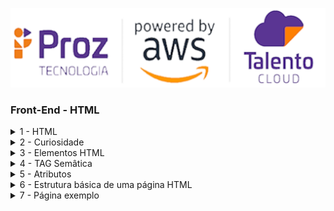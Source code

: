 ![](./assets/hd-header.png)

### Front-End - HTML

<details>
<summary>1 - HTML</summary>

> HTML é uma das linguagens que utilizamos para desenvolver websites. O acrônimo HTML vem do inglês e significa Hypertext Markup Language ou em português Linguagem de Marcação de Hipertexto.

> Criado pelo físico britânico Tim Berners-Lee em 2008, numa estação NeXTcube, usando o ambiente de desenvolvimento NeXTSTEP.

![](./assets/tim.jpeg)

> O HTML é a liguagem base da internet. Foi criada para ser de fácil entendimento por seres humanos e também por máquinas, como por exemplo o Google ou outros sistemas que percorrem a internet capturando informação.
</details>

<details>
<summary>2 - Curiosidade</summary>

> O primeiro website do mundo foi lançado por ele em 6 de agosto de 1991. O conteúdo simplesmente descrevia a forma de funcionamento dessa nova forma de conexão. O domínio era http://info.cern.ch , e até hoje está no ar em sua forma original.

![](./assets/primeiro.png)


</details>

<details>
<summary>3 - Elementos HTML</summary>

- Um elemento é um componente que compõe o HTML. 
- Os elementos são compostos por tags. 
- Existem vários elementos, iremos ver adiante.

EX: 
```html
<elemento> <!-- Abertura do elemento -->
    conteúdo  <!--Conteúdo exibido pelo navegador-->
</elemento> <!-- Fechamento do elemento -->
```

- Alguns elementos:

  - `<p>`: Parágrafo
  - `<h1>`: Título
  - `<img>`: Imagem
  - `<a>`: Link
  - `<ul>`: Lista não ordenada
  - `<ol>`: Lista ordenada
  - `button`: Botão


EX da tag `<p>`:
```html
<p>
    Conteúdo do parágrafo
</p>
```

EX da tag `<h1>`:
```html
<h1>
    Conteúdo do título
</h1>
```

EX da tag `<img>`:
```html
<img src="img.png" alt="Uma imagem">
```

EX da tag `<a>`:
```html
<a href="https://www.google.com">
    Link para o Google
</a>
```

EX da tag `<ul>`:
```html
<ul>
    <li>Item 1</li>
    <li>Item 2</li>
    <li>Item 3</li>
</ul>
```

EX da tag `<ol>`:
```html
<ol>
    <li>Item 1</li>
    <li>Item 2</li>
    <li>Item 3</li>
</ol>
```

EX da tag `<button>`:
```html
<button>
    Clique aqui!
</button>
``` 
</details>

<details>
<summary>4 - TAG Semâtica</summary>

![](./assets/versus.jpg)

> Refere-se a elementos HTML que são usados para fornecer significado e estrutura ao conteúdo de um site, tornando-o mais compreensível para os navegadores, mecanismos de busca e pessoas que utilizam tecnologias assistivas. Essas tags ajudam a identificar claramente o propósito e o significado dos diferentes elementos do site.

EX: 

1. `<header>`: Representa o cabeçalho de um documento ou de uma seção.
```html
<header>
  <h1>Meu Site</h1>
  <nav>
    <ul>
      <li><a href="#">Página Inicial</a></li>
      <li><a href="#">Sobre</a></li>
      <li><a href="#">Contato</a></li>
    </ul>
  </nav>
</header>
```

2. `<nav>`: Define uma seção de navegação.

```html
<nav>
  <ul>
    <li><a href="#">Página Inicial</a></li>
    <li><a href="#">Sobre</a></li>
    <li><a href="#">Contato</a></li>
  </ul>
</nav>

```

3. `<main>`: Representa o conteúdo principal do documento.

```html
<main>
  <h2>Sobre</h2>
  <p>Informações sobre a empresa ou organização.</p>
</main>

```

4. `<article>`: Define um conteúdo independente e autossuficiente que pode ser distribuído separadamente.

```html
<article>
  <h3>Título do Artigo</h3>
  <p>Conteúdo do artigo.</p>
</article>
```

5. `<section>`: Representa uma seção genérica de conteúdo.

```html
<section>
  <h2>Serviços</h2>
  <ul>
    <li>Serviço 1</li>
    <li>Serviço 2</li>
    <li>Serviço 3</li>
  </ul>
</section>

```

6. `<aside>`: Define um conteúdo relacionado, mas separado do conteúdo principal.

```html
<aside>
  <h3>Anúncio</h3>
  <p>Texto do anúncio.</p>
</aside>

```

7. `<footer>`: Representa o rodapé do documento ou de uma seção.

```html
<footer>
  <p>&copy; 2023 Meu Site. Todos os direitos reservados.</p>
</footer>
```

</details>

<details>
<summary>5 - Atributos</summary>

- Atributos são propriedades que podem ser adicionadas aos elementos.
- Existem vários atributos, iremos ver adiante.

EX da tag `<a>`:
```html
<!-- o href é um atributo que tem o valor do link -->
<a href="https://www.google.com">
    Link para o Google
</a>
```

EX da tag `<img>`:
```html
<!-- o src é um atributo que tem o valor da imagem -->
<img src="img.png" alt="Uma imagem">
```

> OBS: cada elemento tem um atributo específico.
</details>

<details>
<summary>6 - Estrutura básica de uma página HTML</summary>
 
```html
<!DOCTYPE html>
<html>
<head>
<meta charset="UTF-8"/>
<title>Document</title>
</head>
<body>
...
</body>
</html>
```
> O DOCTYPE é usado para definir o tipo de documento que será renderizado. Nesse caso é o HTML versão 5.

> A tag `html` é responsável por definir o início do documento HTML.

> A tag `head` é onde fica localizado o titulo, icone que fica na aba do navegador, codificação dos caracteres, importação de arquivos CSS/JavaScript e etc.

> A tag `meta` são linhas de código `html` ou `etiquetas` que, entre outras coisas, descrevem o conteúdo do seu site para os buscadores. É nelas que você vai inserir as palavras-chave que facilitarão a vida do usuário na hora de te encontrar, por exemplo. 

> A tag `title` é utilizada para definir o título da página que é exibido na aba do navegador.

> A tag `body` é o corpo da página. É nela que fica todo o conteúdo que será exibido no navegador.
</details>


<details>
<summary>7 - Página exemplo</summary>

> Para criar uma página html, é necessário criar um arquivo e salvar com a extensão html e colocar o código dentro do arquivo.

```html
<!DOCTYPE html>
<html lang="en">

    <head>
        <meta charset="UTF-8">
        <meta http-equiv="X-UA-Compatible" content="IE=edge">
        <meta name="viewport" content="width=device-width, initial-scale=1.0">
        <title>Meu currículo</title>
    </head>

    <body>

        <header>
            <h1 align="center">
                <img width="200" src="https://avatars.githubusercontent.com/u/82737206?s=400&u=2b1e62750e2b2a0d55a83209e64da1edc3beb204&v=4" alt="Foto do currículo">
                <br />
                Anália Emília
            </h1>
            <p>
                <b>Descrição:</b>
                <br />
                <i>
                    Bem-vindo(a)!

                    Sua Anália Emília, tenho experiência na área de Desenvolvimento Front End (Sites), 
                    Back End(C# e .net) e Design. 
                    
                    Conhecimentos abrangentes em desenvolvimento Fullstack e de aplicações web, conhecimentos 
                    em programação estruturada, orientação a objetos, bancos de dados SQL Server, desenvolvimento de Web API com .NET e Entity Framework, 
                    autenticação e autorização com JWT, documentação de API com Swagger, testes unitários com xUnit e desenvolvimento com Angular.

                    Atuação na área de Docência, com experiência na orientação a aprendizagem do aluno, participação do planejamento das atividades 
                    da escola e organização do processo de ensino, contribuindo com o aprimoramento das rotinas. Experiência na área de Robótica 
                    Educacional, em projetos multidisciplinar do ensino Fundamental, Médio, Médio técnico e Pós Médio Técnico, com participação premiada
                    em eventos.
                </i>
            </p>
        </header>

        <hr>

        <main>
            <section>
                <h2 align="center">Experiências Profissionais</h2>
                <ul>
                    <li>Professora de informática</li>
                    <li>Desenvolvedor júnior</li>
                    <li>Desenvolvedor Pleno</li>
                </ul>
            </section>
        </main>

        <hr>

        <footer>
            <section>
                <h2 align="center">Contatos</h2>
                <ul>
                    <li>
                        <a href="https://www.linkedin.com/in/analiaemiliadev/">
                            <img src="./assets/linkedin.png" alt="github" width="20">
                            Linkedin
                        </a>
                    </li>
                    <li>
                        <a href="https://github.com/analianai">
                            <img src="./assets/github.png" alt="github" width="20">
                            GitHub
                        </a>
                    </li>
                </ul>
            </section>
        </footer>
    </body>
</html>

```

> Navegador:
![](./assets/index.png)




###### tags: `internet` `navegação`